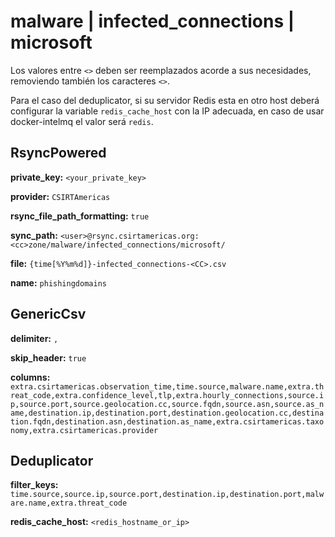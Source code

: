 # malware | infected_connections | microsoft

Los valores entre `<>` deben ser reemplazados acorde a sus necesidades, removiendo también los caracteres `<>`.

Para el caso del deduplicator, si su servidor Redis esta en otro host deberá configurar la variable `redis_cache_host` con la IP adecuada, en caso de usar docker-intelmq el valor será `redis`.

## RsyncPowered

**private_key:** `<your_private_key>`

**provider:** `CSIRTAmericas`

**rsync_file_path_formatting:** `true`

**sync_path:** `<user>@rsync.csirtamericas.org:<cc>zone/malware/infected_connections/microsoft/`

**file:** `{time[%Y%m%d]}-infected_connections-<CC>.csv`

**name:** `phishingdomains`


## GenericCsv

**delimiter:** `,`

**skip_header:** `true`

**columns:** `extra.csirtamericas.observation_time,time.source,malware.name,extra.threat_code,extra.confidence_level,tlp,extra.hourly_connections,source.ip,source.port,source.geolocation.cc,source.fqdn,source.asn,source.as_name,destination.ip,destination.port,destination.geolocation.cc,destination.fqdn,destination.asn,destination.as_name,extra.csirtamericas.taxonomy,extra.csirtamericas.provider`


## Deduplicator

**filter_keys:** `time.source,source.ip,source.port,destination.ip,destination.port,malware.name,extra.threat_code`

**redis_cache_host:** `<redis_hostname_or_ip>`
